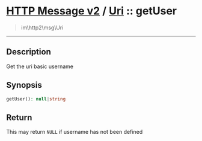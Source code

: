 # [HTTP Message v2](http2.md) / [Uri](http2-Uri.md) :: getUser
 > im\http2\msg\Uri
____

## Description
Get the uri basic username

## Synopsis
```php
getUser(): null|string
```

## Return
This may return `NULL` if username has not been defined
